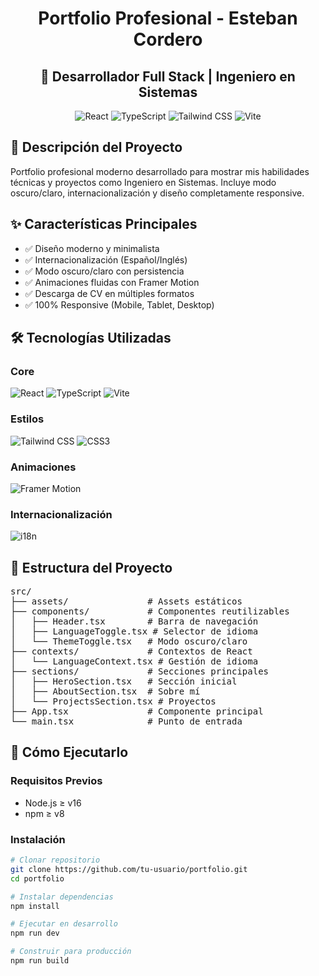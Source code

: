 <h1 align="center">Portfolio Profesional - Esteban Cordero</h1>

<h2 align="center">🚀 Desarrollador Full Stack | Ingeniero en Sistemas</h2>

<div align="center">
  <img src="https://img.shields.io/badge/React-20232A?style=for-the-badge&logo=react&logoColor=61DAFB" alt="React">
  <img src="https://img.shields.io/badge/TypeScript-007ACC?style=for-the-badge&logo=typescript&logoColor=white" alt="TypeScript">
  <img src="https://img.shields.io/badge/Tailwind_CSS-38B2AC?style=for-the-badge&logo=tailwind-css&logoColor=white" alt="Tailwind CSS">
  <img src="https://img.shields.io/badge/Vite-B73BFE?style=for-the-badge&logo=vite&logoColor=FFD62E" alt="Vite">
</div>

<h2>📌 Descripción del Proyecto</h2>
<p>Portfolio profesional moderno desarrollado para mostrar mis habilidades técnicas y proyectos como Ingeniero en Sistemas. Incluye modo oscuro/claro, internacionalización y diseño completamente responsive.</p>

<h2>✨ Características Principales</h2>
<ul>
  <li>✅ Diseño moderno y minimalista</li>
  <li>✅ Internacionalización (Español/Inglés)</li>
  <li>✅ Modo oscuro/claro con persistencia</li>
  <li>✅ Animaciones fluidas con Framer Motion</li>
  <li>✅ Descarga de CV en múltiples formatos</li>
  <li>✅ 100% Responsive (Mobile, Tablet, Desktop)</li>
</ul>

<h2>🛠 Tecnologías Utilizadas</h2>

<h3>Core</h3>
<div>
  <img src="https://img.shields.io/badge/React-20232A?style=flat-square&logo=react&logoColor=61DAFB" alt="React">
  <img src="https://img.shields.io/badge/TypeScript-007ACC?style=flat-square&logo=typescript&logoColor=white" alt="TypeScript">
  <img src="https://img.shields.io/badge/Vite-B73BFE?style=flat-square&logo=vite&logoColor=FFD62E" alt="Vite">
</div>

<h3>Estilos</h3>
<div>
  <img src="https://img.shields.io/badge/Tailwind_CSS-38B2AC?style=flat-square&logo=tailwind-css&logoColor=white" alt="Tailwind CSS">
  <img src="https://img.shields.io/badge/CSS3-1572B6?style=flat-square&logo=css3&logoColor=white" alt="CSS3">
</div>

<h3>Animaciones</h3>
<div>
  <img src="https://img.shields.io/badge/Framer_Motion-0055FF?style=flat-square&logo=framer&logoColor=white" alt="Framer Motion">
</div>

<h3>Internacionalización</h3>
<div>
  <img src="https://img.shields.io/badge/i18n-000000?style=flat-square&logo=webcomponents.org&logoColor=white" alt="i18n">
</div>

<h2>📂 Estructura del Proyecto</h2>

<pre>
src/
├── assets/               # Assets estáticos
├── components/           # Componentes reutilizables
│   ├── Header.tsx        # Barra de navegación
│   ├── LanguageToggle.tsx # Selector de idioma
│   └── ThemeToggle.tsx   # Modo oscuro/claro
├── contexts/             # Contextos de React
│   └── LanguageContext.tsx # Gestión de idioma
├── sections/             # Secciones principales
│   ├── HeroSection.tsx   # Sección inicial
│   ├── AboutSection.tsx  # Sobre mí
│   └── ProjectsSection.tsx # Proyectos
├── App.tsx               # Componente principal
└── main.tsx              # Punto de entrada
</pre>

<h2>🚀 Cómo Ejecutarlo</h2>

<h3>Requisitos Previos</h3>
<ul>
  <li>Node.js ≥ v16</li>
  <li>npm ≥ v8</li>
</ul>

<h3>Instalación</h3>

```bash
# Clonar repositorio
git clone https://github.com/tu-usuario/portfolio.git
cd portfolio

# Instalar dependencias
npm install

# Ejecutar en desarrollo
npm run dev

# Construir para producción
npm run build

